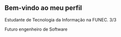 ## Bem-vindo ao meu perfil

Estudante de Tecnologia da Informação na FUNEC.
3/3

Futuro engenheiro de Software
